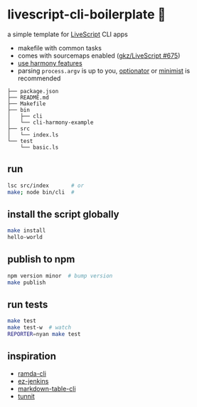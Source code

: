 # livescript-cli-boilerplate :nut_and_bolt:

a simple template for [LiveScript][livescript] CLI apps

- makefile with common tasks
- comes with sourcemaps enabled ([gkz/LiveScript #675](https://github.com/gkz/LiveScript/pull/675))
- [use harmony features](https://github.com/raine/livescript-cli-boilerplate/blob/master/bin/cli-harmony-example)
- parsing `process.argv` is up to you, [optionator][optionator] or [minimist][minimist] is recommended

```
├── package.json
├── README.md
├── Makefile
├── bin
│   ├── cli
│   └── cli-harmony-example
├── src
│   └── index.ls
└── test
    └── basic.ls
```

## run

```sh
lsc src/index       # or
make; node bin/cli  #
```

## install the script globally

```sh
make install
hello-world
```

## publish to npm

```sh
npm version minor  # bump version
make publish
```

## run tests

```sh
make test
make test-w  # watch
REPORTER=nyan make test
```

[livescript]: http://livescript.net
[optionator]: https://github.com/gkz/optionator
[minimist]: https://github.com/substack/minimist

## inspiration

- [ramda-cli](https://github.com/raine/ramda-cli)
- [ez-jenkins](https://github.com/raine/ez-jenkins)
- [markdown-table-cli](https://github.com/raine/markdown-table-cli)
- [tunnit](https://github.com/raine/tunnit)
